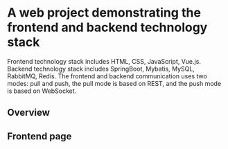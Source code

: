 # A web project demonstrating the frontend and backend technology stack
Frontend technology stack includes HTML, CSS, JavaScript, Vue.js. Backend technology stack includes SpringBoot, Mybatis, MySQL, RabbitMQ, Redis. The frontend and backend communication uses two modes: pull and push, the pull mode is based on REST, and the push mode is based on WebSocket.

## Overview

## Frontend page
